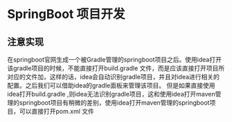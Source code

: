 # SpringBoot 项目开发

## 注意实现
  在springboot官网生成一个被Gradle管理的springboot项目之后。使用idea打开该gradle项目的时候，不能直接打开build.gradle 文件，而是应该直接打开项目所对应的文件加，这样的话，idea会自动识别gradle项目，并且对idea进行相关的配置。之后我们可以借助idea的gradle面板来管理该项目。
	但是如果直接使用idea打开build.gradle ,则idea无法识别gradle项目，这和使用idea打开maven管理的springboot项目有稍微的差别，使用idea打开maven管理的springboot项目，可以直接打开pom.xml 文件
